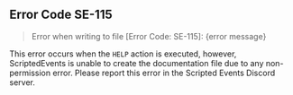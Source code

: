 ## Error Code SE-115
> Error when writing to file [Error Code: SE-115]: {error message}

This error occurs when the `HELP` action is executed, however, ScriptedEvents is unable to create the documentation file due to any non-permission error. Please report this error in the Scripted Events Discord server.